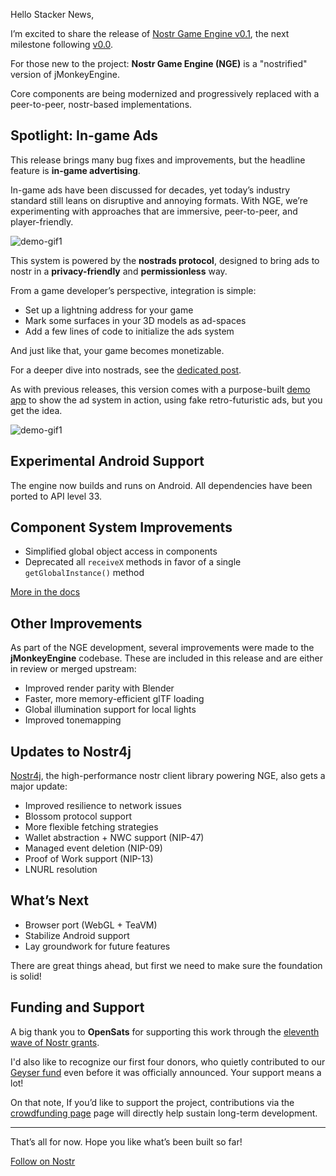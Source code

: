 Hello Stacker News,

I’m excited to share the release of [Nostr Game Engine v0.1](https://github.com/NostrGameEngine/ngengine/releases), the next milestone following [v0.0](https://stacker.news/items/1005012).

For those new to the project: **Nostr Game Engine (NGE)** is a "nostrified" version of jMonkeyEngine. 

Core components are being modernized and progressively replaced with a peer-to-peer, nostr-based implementations.


## Spotlight: In-game Ads

This release brings many bug fixes and improvements, but the headline feature is **in-game advertising**.

In-game ads have been discussed for decades, yet today’s industry standard still leans on disruptive and annoying formats. With NGE, we’re experimenting with approaches that are immersive, peer-to-peer, and player-friendly.

![demo-gif1](./nge-demo-gif0.gif)

This system is powered by the **nostrads protocol**, designed to bring ads to nostr in a **privacy-friendly** and **permissionless** way.

From a game developer’s perspective, integration is simple:

* Set up a lightning address for your game
* Mark some surfaces in your 3D models as ad-spaces
* Add a few lines of code to initialize the ads system

And just like that, your game becomes monetizable. 

For a deeper dive into nostrads, see the [dedicated post](https://stacker.news/items/1057985).

As with previous releases, this version comes with a purpose-built [demo app](https://github.com/NostrGameEngine/adcity-demo) to show the ad system in action, using fake retro-futuristic ads, but you get the idea.


![demo-gif1](./nge-demo-gif1.gif)

##  Experimental Android Support

The engine now builds and runs on Android. All dependencies have been ported to API level 33.


##  Component System Improvements

* Simplified global object access in components
* Deprecated all `receiveX` methods in favor of a single `getGlobalInstance()` method

[More in the docs](https://ngengine.org/docs/components/#accessing-engine-objects)



## Other Improvements

As part of the NGE development, several improvements were made to the **jMonkeyEngine** codebase. These are included in this release and are either in review or merged upstream:

* Improved render parity with Blender
* Faster, more memory-efficient glTF loading
* Global illumination support for local lights
* Improved tonemapping


##  Updates to Nostr4j

[Nostr4j](https://github.com/NostrGameEngine/nostr4j), the high-performance nostr client library powering NGE, also gets a major update:

* Improved resilience to network issues
* Blossom protocol support
* More flexible fetching strategies
* Wallet abstraction + NWC support (NIP-47)
* Managed event deletion (NIP-09)
* Proof of Work support (NIP-13)
* LNURL resolution


## What’s Next

- Browser port (WebGL + TeaVM)
- Stabilize Android support
- Lay groundwork for future features

There are great things ahead, but first we need to make sure the foundation is solid!


## Funding and Support

A big thank you to **OpenSats** for supporting this work through the [eleventh wave of Nostr grants](https://opensats.org/blog/eleventh-wave-of-nostr-grants).

I'd also like to recognize our first four donors, who quietly contributed to our [Geyser fund](https://geyser.fund/project/nge) even before it was officially announced. 
Your support means a lot!

On that note, If you’d like to support the project, contributions via the  [crowdfunding page](https://ngengine.org/support.html) page will directly help sustain long-term development.


---

That’s all for now. Hope you like what’s been built so far!


[Follow on Nostr](https://njump.me/npub146wutmuxfmnlx9fcty0lkns2rpwhnl57kpes26mmt4hygalsakrsdllryz)